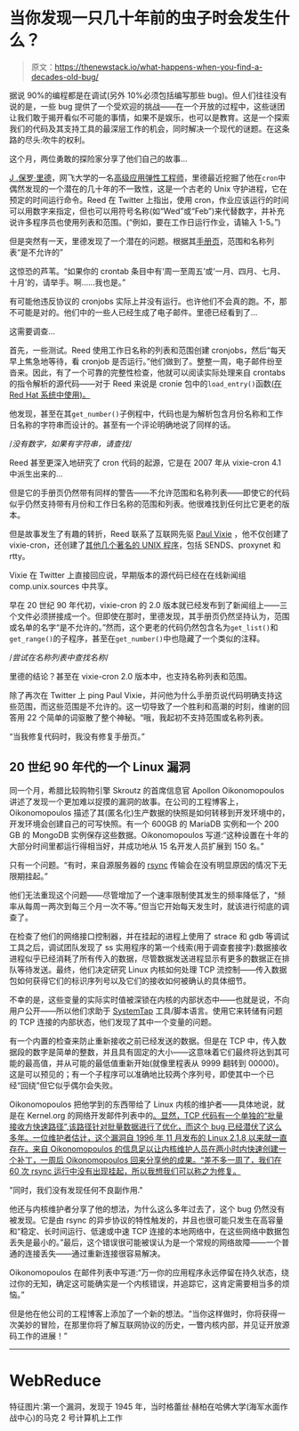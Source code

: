 # 当你发现一只几十年前的虫子时会发生什么？

> 原文：<https://thenewstack.io/what-happens-when-you-find-a-decades-old-bug/>

据说 90%的编程都是在调试(另外 10%必须包括编写那些 bug)。但人们往往没有说的是，一些 bug 提供了一个受欢迎的挑战——在一个开放的过程中，这些谜团让我们敢于揭开看似不可能的事情，如果不是娱乐，也可以是教育。这是一个探索我们的代码及其支持工具的最深层工作的机会，同时解决一个现代的谜题。在这条路的尽头:吹牛的权利。

这个月，两位勇敢的探险家分享了他们自己的故事…

[J .保罗·里德](https://github.com/preed)，网飞大学的一名[高级应用弹性工程师](https://www.linkedin.com/in/preed)，里德最近挖掘了他在`cron`中偶然发现的一个潜在的几十年的不一致性，这是一个古老的 Unix 守护进程，它在预定的时间运行命令。Reed 在 Twitter 上指出，使用 cron，作业应该运行的时间可以用数字来指定，但也可以用符号名称(如“Wed”或“Feb”)来代替数字，并补充说许多程序员也使用列表和范围。(“例如，要在工作日运行作业，请输入 1-5。”)

但是突然有一天，里德发现了一个潜在的问题。根据其[手册页](https://en.wikipedia.org/wiki/Man_page)，范围和名称列表“是不允许的”

这惊恐的芦苇。“如果你的 crontab 条目中有‘周一至周五’或‘一月、四月、七月、十月’的，请举手。啊……我也是。”

有可能他违反协议的 cronjobs 实际上并没有运行。也许他们不会真的跑。不，那不可能是对的。他们中的一些人已经生成了电子邮件。里德已经看到了…

这需要调查…

首先，一些测试。Reed 使用工作日名称的列表和范围创建 cronjobs，然后“每天早上焦急地等待，看 cronjob 是否运行。”他们做到了。整整一周，电子邮件纷至沓来。因此，有了一个可靠的完整性检查，他就可以阅读实际处理来自 crontabs 的指令解析的源代码——对于 Reed 来说是 cronie 包中的`load_entry()`函数[(在 Red Hat 系统中使用)。](https://github.com/cronie-crond/cronie/blob/master/src/entry.c#L248-L264)

他发现，甚至在其`get_number()`子例程中，代码也是为解析包含月份名称和工作日名称的字符串而设计的。甚至有一个评论明确地说了同样的话。

/*没有数字，如果有字符串，请查找*/

Reed 甚至更深入地研究了 cron 代码的起源，它是在 2007 年从 vixie-cron 4.1 中派生出来的…

但是它的手册页仍然带有同样的警告——不允许范围和名称列表——即使它的代码似乎仍然支持带有月份和工作日名称的范围和列表。他很难找到任何比它更老的版本。

但是故事发生了有趣的转折，Reed 联系了互联网先驱 [Paul Vixie](https://www.linkedin.com/in/paulvixie) ，他不仅创建了 vixie-cron，还创建了[其他几个著名的 UNIX 程序](https://icannwiki.org/Paul_Vixie)，包括 SENDS、proxynet 和 rtty。

Vixie 在 Twitter 上直接回应说，早期版本的源代码已经在在线新闻组 comp.unix.sources 中共享。

早在 20 世纪 90 年代初，vixie-cron 的 2.0 版本就已经发布到了新闻组上——三个文件必须拼接成一个。但即使在那时，里德发现，其手册页仍然坚持认为，范围或名单的名字“是不允许的。”然而，这个更老的代码仍然包含名为`get_list()`和`get_range()`的子程序，甚至在`get_number()`中也隐藏了一个类似的注释。

/*尝试在名称列表中查找名称*/

里德的结论？甚至在 vixie-cron 2.0 版本中，也支持名称列表和范围。

除了再次在 Twitter 上 ping Paul Vixie，并问他为什么手册页说代码明确支持这些范围，而这些范围是不允许的。这一切导致了一个胜利和高潮的时刻，维谢的回答用 22 个简单的词驱散了整个神秘。“哦，我起初不支持范围或名称列表。

“当我修复代码时，我没有修复手册页。”

## 20 世纪 90 年代的一个 Linux 漏洞

同一个月，希腊比较购物引擎 Skroutz 的首席信息官 Apollon Oikonomopoulos 讲述了发现一个更加难以捉摸的漏洞的故事。在公司的工程博客上，Oikonomopoulos 描述了其(匿名化)生产数据的快照是如何转移到开发环境中的，开发环境会创建自己的可写快照。有一个 600GB 的 MariaDB 实例和一个 200 GB 的 MongoDB 实例保存这些数据。Oikonomopoulos 写道:“这种设置在十年的大部分时间里都运行得相当好，并成功地从 15 名开发人员扩展到 150 名。”

只有一个问题。“有时，来自源服务器的 [rsync](https://linux.die.net/man/1/rsync) 传输会在没有明显原因的情况下无限期挂起。”

他们无法重现这个问题——尽管增加了一个速率限制使其发生的频率降低了，“频率从每周一两次到每三个月一次不等。”但当它开始每天发生时，就该进行彻底的调查了。

在检查了他们的网络接口控制器，并在挂起的进程上使用了 strace 和 gdb 等调试工具之后，调试团队发现了 ss 实用程序的第一个线索(用于调查套接字):数据接收进程似乎已经消耗了所有传入的数据，尽管数据发送进程显示有更多的数据正在排队等待发送。最终，他们决定研究 Linux 内核如何处理 TCP 流控制——传入数据包如何获得它们的标识序列号以及它们的接收如何被确认的具体细节。

不幸的是，这些变量的实际实时值被深锁在内核的内部状态中——也就是说，不向用户公开——所以他们求助于 [SystemTap](https://sourceware.org/systemtap/) 工具/脚本语言。使用它来转储有问题的 TCP 连接的内部状态，他们发现了其中一个变量的问题。

有一个内置的检查来防止重新接收之前已经发送的数据。但是在 TCP 中，传入数据段的数字是简单的整数，并且具有固定的大小——这意味着它们最终将达到其可能的最高值，并从可能的最低值重新开始(就像里程表从 9999 翻转到 00000)。这是可以预见的；有一个子程序可以准确地比较两个序列号，即使其中一个已经“回绕”但它似乎偶尔会失败。

Oikonomopoulos 把他学到的东西带给了 Linux 内核的维护者——具体地说，就是在 Kernel.org 的网络开发邮件列表中的[。显然，TCP 代码有一个单独的“批量接收方快速路径”,该路径针对批量数据进行了优化，而这个 bug 已经潜伏了这么多年。一位维护者估计，这个漏洞自 1996 年 11 月发布的 Linux 2.1.8 以来就一直存在。来自 Oikonomopoulos 的信息足以让内核维护人员在两小时内快速创建一个补丁，一周后 Oikonomopoulos 回来分享他的成果。“差不多一周了，我们在 60 次 rsync 运行中没有出现挂起，所以我想我们可以称之为修复。](https://lore.kernel.org/netdev/87eelz4abk.fsf@marvin.dmesg.gr/T/#u)

"同时，我们没有发现任何不良副作用."

他还与内核维护者分享了他的想法，为什么这么多年过去了，这个 bug 仍然没有被发现。它是由 rsync 的异步协议的特性触发的，并且也很可能只发生在高容量和“稳定、长时间运行、低速或中速 TCP 连接的本地网络中，在这些网络中数据包丢失是最小的。”最后，这个错误很可能被误认为是一个常规的网络故障——一个普通的连接丢失——通过重新连接很容易解决。

Oikonomopoulos 在邮件列表中写道:“万一你的应用程序永远停留在持久状态，绕过你的无知，确定这可能确实是一个内核错误，并追踪它，这肯定需要相当多的烦恼。”

但是他在他公司的工程博客上添加了一个新的想法。“当你这样做时，你将获得一次美妙的冒险，在那里你将了解互联网协议的历史，一瞥内核内部，并见证开放源码工作的进展！”

* * *

# WebReduce

特征图片:第一个漏洞，发现于 1945 年，当时格蕾丝·赫柏在哈佛大学(海军水面作战中心)的马克 2 号计算机上工作

<svg xmlns:xlink="http://www.w3.org/1999/xlink" viewBox="0 0 68 31" version="1.1"><title>Group</title> <desc>Created with Sketch.</desc></svg>